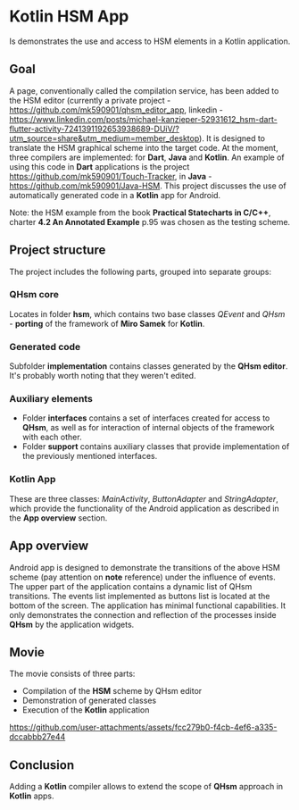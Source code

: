 # Kotlin HSM App
Is demonstrates the use and access to HSM elements in a Kotlin application.

## Goal
A page, conventionally called the compilation service, has been added to the HSM editor (currently a private project - https://github.com/mk590901/qhsm_editor_app, linkedin - https://www.linkedin.com/posts/michael-kanzieper-52931612_hsm-dart-flutter-activity-7241391192653938689-DUiV/?utm_source=share&utm_medium=member_desktop). It is designed to translate the HSM graphical scheme into the target code. At the moment, three compilers are implemented: for __Dart__, __Java__ and __Kotlin__. An example of using this code in __Dart__ applications is the project https://github.com/mk590901/Touch-Tracker, in __Java__ - https://github.com/mk590901/Java-HSM. This project discusses the use of automatically generated code in a __Kotlin__ app for Android.

Note: the HSM example from the book __Practical Statecharts in C/C++__, charter __4.2 An Annotated Example__ p.95 was chosen as the testing scheme.

## Project structure

The project includes the following parts, grouped into separate groups:
### QHsm core
Locates in folder __hsm__, which contains two base classes _QEvent_ and _QHsm_ - __porting__ of the framework of __Miro Samek__ for __Kotlin__.

### Generated code
Subfolder __implementation__ contains classes generated by the __QHsm editor__. It's probably worth noting that they weren't edited.

### Auxiliary elements
- Folder __interfaces__ contains a set of interfaces created for access to __QHsm__, as well as for interaction of internal objects of the framework with each other.
- Folder __support__ contains auxiliary classes that provide implementation of the previously mentioned interfaces.

### Kotlin App
These are three classes: _MainActivity_, _ButtonAdapter_ and _StringAdapter_, which provide the functionality of the Android application as described in the __App overview__ section.

## App overview
Android app is designed to demonstrate the transitions of the above HSM scheme (pay attention on __note__ reference) under the influence of events. The upper part of the application contains a dynamic list of QHsm transitions. The events list implemented as buttons list is located at the bottom of the screen. The application has minimal functional capabilities. It only demonstrates the connection and reflection of the processes inside __QHsm__ by the application widgets.

## Movie
The movie consists of three parts:
- Compilation of the __HSM__ scheme by QHsm editor
- Demonstration of generated classes
- Execution of the __Kotlin__ application

https://github.com/user-attachments/assets/fcc279b0-f4cb-4ef6-a335-dccabbb27e44

## Conclusion
Adding a __Kotlin__ compiler allows to extend the scope of __QHsm__ approach in __Kotlin__ apps.

